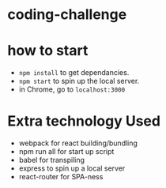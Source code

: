 # coding-challenge

# how to start
- `npm install` to get dependancies. 
- `npm start` to spin up the local server.
- in Chrome, go to `localhost:3000`

# Extra technology Used
- webpack for react building/bundling
- npm run all for start up script
- babel for transpiling
- express to spin up a local server
- react-router for SPA-ness
